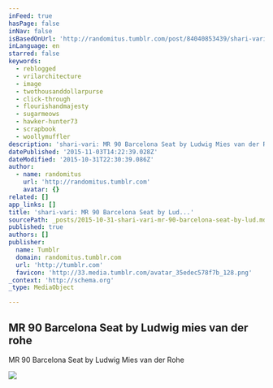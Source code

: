 ```yaml
---
inFeed: true
hasPage: false
inNav: false
isBasedOnUrl: 'http://randomitus.tumblr.com/post/84040853439/shari-vari-mr-90-barcelona-seat-by-ludwig-mies'
inLanguage: en
starred: false
keywords:
  - reblogged
  - vrilarchitecture
  - image
  - twothousanddollarpurse
  - click-through
  - flourishandmajesty
  - sugarmeows
  - hawker-hunter73
  - scrapbook
  - woollymuffler
description: 'shari-vari: MR 90 Barcelona Seat by Ludwig Mies van der Rohe'
datePublished: '2015-11-03T14:22:39.028Z'
dateModified: '2015-10-31T22:30:39.086Z'
author:
  - name: randomitus
    url: 'http://randomitus.tumblr.com'
    avatar: {}
related: []
app_links: []
title: 'shari-vari: MR 90 Barcelona Seat by Lud...'
sourcePath: _posts/2015-10-31-shari-vari-mr-90-barcelona-seat-by-lud.md
published: true
authors: []
publisher:
  name: Tumblr
  domain: randomitus.tumblr.com
  url: 'http://tumblr.com'
  favicon: 'http://33.media.tumblr.com/avatar_35edec578f7b_128.png'
_context: 'http://schema.org'
_type: MediaObject

---
```

<article style=""><h1>MR 90 Barcelona Seat by Ludwig mies van der rohe</h1><p>MR 90 Barcelona Seat by Ludwig Mies van der Rohe</p><img src="http://41.media.tumblr.com/95aad636de0bc537c82ddf3f2b3d11c1/tumblr_myqdqgwGXv1to5o9fo1_1280.jpg" /></article>